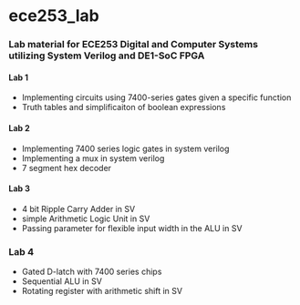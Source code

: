 # ece253_lab
### Lab material for ECE253 Digital and Computer Systems utilizing System Verilog and DE1-SoC FPGA

#### Lab 1
- Implementing circuits using 7400-series gates given a specific function
- Truth tables and simplificaiton of boolean expressions

#### Lab 2
- Implementing 7400 series logic gates in system verilog 
- Implementing a mux in system verilog
- 7 segment hex decoder 

#### Lab 3
- 4 bit Ripple Carry Adder in SV
- simple Arithmetic Logic Unit in SV
- Passing parameter for flexible input width in the ALU in SV

### Lab 4
- Gated D-latch with 7400 series chips 
- Sequential ALU in SV
- Rotating register with arithmetic shift in SV
